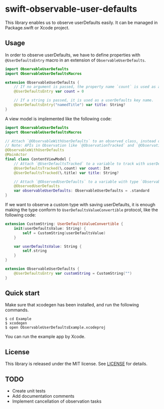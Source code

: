 # swift-observable-user-defaults

This library enables us to observe userDefaults easily.
It can be managed in Package.swift or Xcode project.

## Usage

In order to observe userDefaults, we have to define properties with `@UserDefaultsEntry` macro in an extension of `ObservableUserDefaults`.

```swift
import ObservableUserDefaults
import ObservableUserDefaultsMacros

extension ObservableUserDefaults {
    // If no argument is passed, the property name `count` is used as a userDefaults key name.
    @UserDefaultsEntry var count = 0

    // If a string is passed, it is used as a userDefaults key name.
    @UserDefaultsEntry("namedTitle") var title: String?
}
```

A view model is implemented like the following code:

```swift
import ObservableUserDefaults
import ObservableUserDefaultsMacros

// Attach `@ObservableWithUserDefaults` to an observed class, instead of `@Observation`.
// Note: APIs in Observation like `@ObservationTracked` and `@ObservationIgnored` still can be used.
@ObservableWithUserDefaults
@MainActor
final class ContentViewModel {
    // Attach `@UserDefaultsTracked` to a variable to track with userDefaults.
    @UserDefaultsTracked(\.count) var count: Int
    @UserDefaultsTracked(\.title) var title: String?

    // Attach `@ObservedUserDefaults` to a variable with type `ObservableUserDefaults`.
    @ObservedUserDefaults
    var observableUserDefaults: ObservableUserDefaults = .standard
}
```

If we want to observe a custom type with saving userDefaults, it is enough making the type conform to `UserDefaultsValueConvertible` protocol, like the following code:

```swift
extension CustomString: UserDefaultsValueConvertible {
    init(userDefaultsValue: String) {
        self = CustomString(userDefaultsValue)
    }

    var userDefaultsValue: String {
        self.string
    }
}

extension ObservableUserDefaults {
    @UserDefaultsEntry var customString = CustomString("")
}
```

## Quick start

Make sure that xcodegen has been installed, and run the following commands.

```
$ cd Example
$ xcodegen
$ open ObservableUserDefaultsExample.xcodeproj
```

You can run the example app by Xcode.

## License

This library is released under the MIT license. See [LICENSE](LICENSE) for details.

## TODO

- Create unit tests
- Add documentation comments
- Implement cancellation of observation tasks
